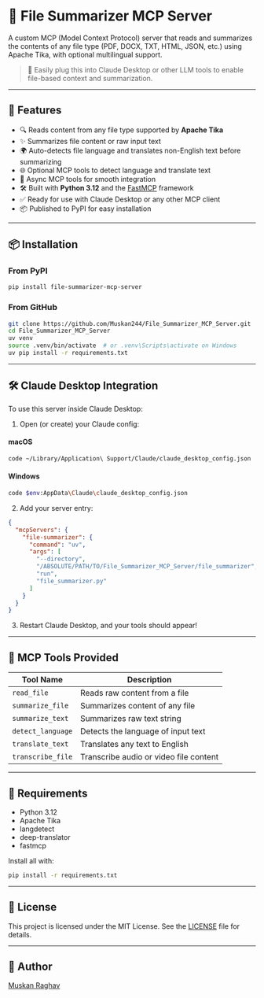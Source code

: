 # 📄 File Summarizer MCP Server

A custom MCP (Model Context Protocol) server that reads and summarizes the contents of any file type (PDF, DOCX, TXT, HTML, JSON, etc.) using Apache Tika, with optional multilingual support.

> 🧠 Easily plug this into Claude Desktop or other LLM tools to enable file-based context and summarization.

---

## 🚀 Features

- 🔍 Reads content from any file type supported by **Apache Tika**
- ✨ Summarizes file content or raw input text
- 🌍 Auto-detects file language and translates non-English text before summarizing
- 🌐 Optional MCP tools to detect language and translate text
- 🧩 Async MCP tools for smooth integration
- 🛠️ Built with **Python 3.12** and the [FastMCP](https://github.com/modelcontext/fastmcp) framework
- ✅ Ready for use with Claude Desktop or any other MCP client
- 📦 Published to PyPI for easy installation

---

## 📦 Installation

### From PyPI

```bash
pip install file-summarizer-mcp-server
````

### From GitHub

```bash
git clone https://github.com/Muskan244/File_Summarizer_MCP_Server.git
cd File_Summarizer_MCP_Server
uv venv
source .venv/bin/activate  # or .venv\Scripts\activate on Windows
uv pip install -r requirements.txt
```

---

## 🛠 Claude Desktop Integration

To use this server inside Claude Desktop:

1. Open (or create) your Claude config:

#### macOS

```bash
code ~/Library/Application\ Support/Claude/claude_desktop_config.json
```

#### Windows

```bash
code $env:AppData\Claude\claude_desktop_config.json
```

2. Add your server entry:

```json
{
  "mcpServers": {
    "file-summarizer": {
      "command": "uv",
      "args": [
        "--directory",
        "/ABSOLUTE/PATH/TO/File_Summarizer_MCP_Server/file_summarizer",
        "run",
        "file_summarizer.py"
      ]
    }
  }
}
```

3. Restart Claude Desktop, and your tools should appear!

---

## 🧪 MCP Tools Provided

| Tool Name                   | Description                        |
| --------------------------- | ---------------------------------- |
| `read_file`                 | Reads raw content from a file      |
| `summarize_file`            | Summarizes content of any file     |
| `summarize_text`            | Summarizes raw text string         |
| `detect_language`           | Detects the language of input text |
| `translate_text`            | Translates any text to English     |
| `transcribe_file`           | Transcribe audio or video file content    |

---

## 📝 Requirements

* Python 3.12
* Apache Tika
* langdetect
* deep-translator
* fastmcp

Install all with:

```bash
pip install -r requirements.txt
```

---

## 📜 License

This project is licensed under the MIT License. See the [LICENSE](LICENSE) file for details.

---

## 👤 Author

[Muskan Raghav](https://github.com/Muskan244)
